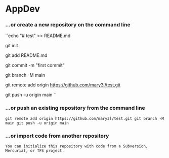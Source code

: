 # AppDev

### ...or create a new repository on the command line
``echo "# test" >> README.md


git init 


git add README.md


git commit -m "first commit"


git branch -M main


git remote add origin https://github.com/mary3l/test.git


git push -u origin main ``

### ...or push an existing repository from the command line
`git remote add origin https://github.com/mary3l/test.git
git branch -M main
git push -u origin main`

### ...or import code from another repository
`You can initialize this repository with code from a Subversion, Mercurial, or TFS project.`

